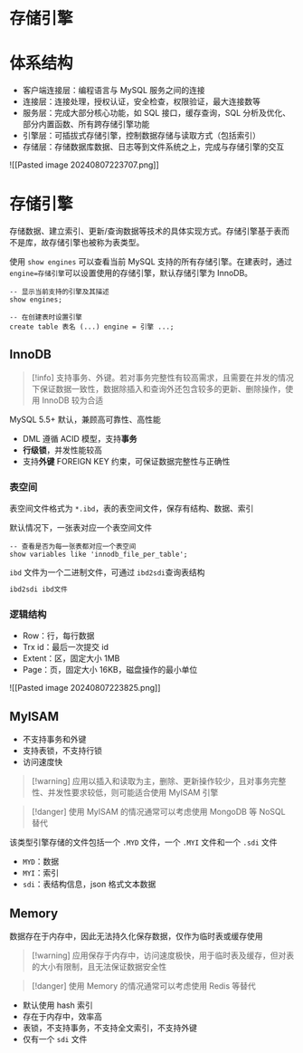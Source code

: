 # 存储引擎

# 体系结构

* 客户端连接层：编程语言与 MySQL 服务之间的连接
* 连接层：连接处理，授权认证，安全检查，权限验证，最大连接数等
* 服务层：完成大部分核心功能，如 SQL 接口，缓存查询，SQL 分析及优化、部分内置函数、所有跨存储引擎功能
* 引擎层：可插拔式存储引擎，控制数据存储与读取方式（包括索引）
* 存储层：存储数据库数据、日志等到文件系统之上，完成与存储引擎的交互

​![[Pasted image 20240807223707.png]]​
# 存储引擎

存储数据、建立索引、更新/查询数据等技术的具体实现方式。存储引擎基于表而不是库，故存储引擎也被称为表类型。

使用 `show engines`​ 可以查看当前 MySQL 支持的所有存储引擎。在建表时，通过 `engine=存储引擎`​ 可以设置使用的存储引擎，默认存储引擎为 InnoDB。

```mysql
-- 显示当前支持的引擎及其描述
show engines;

-- 在创建表时设置引擎
create table 表名 (...) engine = 引擎 ...;
```
## InnoDB

>[!info] 支持事务、外键。若对事务完整性有较高需求，且需要在并发的情况下保证数据一致性，数据除插入和查询外还包含较多的更新、删除操作，使用 InnoDB 较为合适

MySQL 5.5+ 默认，兼顾高可靠性、高性能
* DML 遵循 ACID 模型，支持**事务**
* **行级锁**，并发性能较高
* 支持**外键** FOREIGN KEY 约束，可保证数据完整性与正确性
### 表空间

表空间文件格式为 `*.ibd`​，表的表空间文件，保存有结构、数据、索引

默认情况下，一张表对应一个表空间文件

```mysql
-- 查看是否为每一张表都对应一个表空间
show variables like 'innodb_file_per_table';
```

​`ibd`​ 文件为一个二进制文件，可通过 `ibd2sdi`​ 查询表结构

```bash
ibd2sdi ibd文件
```

### 逻辑结构

* Row：行，每行数据
* Trx id：最后一次提交 id
* Extent：区，固定大小 1MB
* Page：页，固定大小 16KB，磁盘操作的最小单位

![[Pasted image 20240807223825.png]]
## MyISAM

* 不支持事务和外键
* 支持表锁，不支持行锁
* 访问速度快

>[!warning] 应用以插入和读取为主，删除、更新操作较少，且对事务完整性、并发性要求较低，则可能适合使用 MyISAM 引擎

>[!danger] 使用 MyISAM 的情况通常可以考虑使用 MongoDB 等 NoSQL 替代

该类型引擎存储的文件包括一个 `.MYD`​ 文件，一个 `.MYI`​ 文件和一个 `.sdi`​ 文件
* ​`MYD`​：数据
* ​`MYI`​：索引
* ​`sdi`​：表结构信息，json 格式文本数据
## Memory

数据存在于内存中，因此无法持久化保存数据，仅作为临时表或缓存使用

>[!warning] 应用保存于内存中，访问速度极快，用于临时表及缓存，但对表的大小有限制，且无法保证数据安全性

> [!danger] 使用 Memory 的情况通常可以考虑使用 Redis 等替代

* 默认使用 hash 索引
* 存在于内存中，效率高
* 表锁，不支持事务，不支持全文索引，不支持外键
* 仅有一个 `sdi`​ 文件

‍
